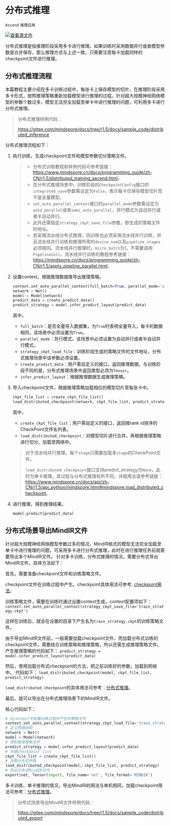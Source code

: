# 分布式推理

`Ascend` `推理应用`

[![查看源文件](https://gitee.com/mindspore/docs/raw/r1.5/resource/_static/logo_source.png)](https://gitee.com/mindspore/docs/blob/r1.5/docs/mindspore/programming_guide/source_zh_cn/distributed_inference.md)

分布式推理是指推理阶段采用多卡进行推理。如果训练时采用数据并行或者模型参数是合并保存，那么推理方式与上述一致，只需要注意每卡加载同样的checkpoint文件进行推理。

## 分布式推理流程

本篇教程主要介绍在多卡训练过程中，每张卡上保存模型的切片，在推理阶段采用多卡形式，按照推理策略重新加载模型进行推理的过程。针对超大规模神经网络模型的参数个数过多，模型无法完全加载至单卡中进行推理的问题，可利用多卡进行分布式推理。

> 分布式推理样例代码：
>
> <https://gitee.com/mindspore/docs/tree/r1.5/docs/sample_code/distributed_inference>

分布式推理流程如下：

1. 执行训练，生成checkpoint文件和模型参数切分策略文件。

    > - 分布式训练教程和样例代码可参考链接：<https://www.mindspore.cn/docs/programming_guide/zh-CN/r1.5/distributed_training_ascend.html>。
    > - 在分布式推理场景中，训练阶段的`CheckpointConfig`接口的`integrated_save`参数需设定为`False`，表示每卡仅保存模型切片而不是全量模型。
    > - `set_auto_parallel_context`接口的`parallel_mode`参数需设定为`auto_parallel`或者`semi_auto_parallel`，并行模式为自动并行或者半自动并行。
    > - 此外还需指定`strategy_ckpt_save_file`参数，即生成的策略文件的地址。
    > - 若采用流水线分布式推理，则训练也必须采用流水线并行训练，并且流水线并行训练和推理所用的`device_num`以及`pipeline_stages`必须相同。流水线并行推理时，`micro_batch`为1，不需要调用`PipelineCell`。流水线并行训练的教程参考链接：<https://mindspore.cn/docs/programming_guide/zh-CN/r1.5/apply_pipeline_parallel.html>。

2. 设置context，根据推理数据推导出推理策略。

    ```python
    context.set_auto_parallel_context(full_batch=True, parallel_mode='semi_auto_parallel', strategy_ckpt_load_file='./train_strategy.ckpt')
    network = Net()
    model = Model(network)
    predict_data = create_predict_data()
    predict_strategy = model.infer_predict_layout(predict_data)
    ```

    其中，

    - `full_batch`：是否全量导入数据集，为`True`时表明全量导入，每卡的数据相同，该场景中必须设置为`True`。
    - `parallel_mode`：并行模式，该场景中必须设置为自动并行或者半自动并行模式。
    - `strategy_ckpt_load_file`：训练阶段生成的策略文件的文件地址，分布式推理场景中该参数必须设置。
    - `create_predict_data`：用户需自定义的接口，返回推理数据。与训练阶段不同的是，分布式推理场景中返回类型必须为`Tensor`。
    - `infer_predict_layout`：根据推理数据生成推理策略。

3. 导入checkpoint文件，根据推理策略加载相应的模型切片至每张卡中。

    ```python
    ckpt_file_list = create_ckpt_file_list()
    load_distributed_checkpoint(network, ckpt_file_list, predict_strategy)
    ```

    其中，

    - `create_ckpt_file_list`：用户需自定义的接口，返回按rank id排序的CheckPoint文件名列表。
    - `load_distributed_checkpoint`：对模型切片进行合并，再根据推理策略进行切分，加载至网络中。

    > 对于流水线并行推理，每个`stage`只需要加载本`stage`的CheckPoint文件。
    >
    > `load_distributed_checkpoint`接口支持predict_strategy为`None`，此时为单卡推理，其过程与分布式推理有所不同，详细用法请参考链接：
    > <https://www.mindspore.cn/docs/api/zh-CN/r1.5/api_python/mindspore.html#mindspore.load_distributed_checkpoint>。

4. 进行推理，得到推理结果。

    ```python
    model.predict(predict_data)
    ```

## 分布式场景导出MindIR文件

针对超大规模神经网络模型参数过多的情况，MindIR格式的模型无法完全加载至单卡中进行推理的问题，可采用多卡进行分布式推理，此时在进行推理任务前就需要导出多个MindIR文件。
针对多卡训练，分布式推理的情况，需要分布式导出MindIR文件，具体方法如下：

首先，需要准备checkpoint文件和训练策略文件。

checkpoint文件在训练过程中产生。checkpoint具体用法可参考: [checkpoint用法](https://www.mindspore.cn/docs/programming_guide/zh-CN/r1.5/save_model.html#checkpoint)。

训练策略文件，需要在训练时通过设置context生成，context配置项如下：
`context.set_auto_parallel_context(strategy_ckpt_save_file='train_strategy.ckpt')`

这样在训练后，就会在设置的目录下产生名为`train_strategy.ckpt`的训练策略文件。

由于导出MindIR文件前，一般需要加载checkpoint文件，而加载分布式训练的checkpoint文件，需要结合训练策略和推理策略，所以还需生成推理策略文件。
产生推理策略的代码如下：
`predict_strategy = model.infer_predict_layout(predict_data)`

然后，使用加载分布式checkpoint的方法，把之前训练好的参数，加载到网络中。
代码如下：
`load_distributed_checkpoint(model, ckpt_file_list, predict_strategy)`

`load_distributed_checkpoint`的具体用法可参考：[分布式推理](https://www.mindspore.cn/docs/programming_guide/zh-CN/r1.5/multi_platform_inference_ascend_910.html#id1)。

最后，就可以导出在分布式推理场景下的MindIR文件。

核心代码如下：

```python
# 在context中配置训练过程中产生的策略文件
context.set_auto_parallel_context(strategy_ckpt_load_file='train_strategy.ckpt')
# 定义网络结构
network = Net()
model = Model(network)
# 得到推理策略文件
predict_strategy = model.infer_predict_layout(predict_data)
# 创建checkpoint list
ckpt_file_list = create_ckpt_file_list()
# 加载分布式参数
load_distributed_checkpoint(model, ckpt_file_list, predict_strategy)
# 导出分布式MindIR文件
export(net, Tensor(input), file_name='net', file_format='MINDIR')
```

多卡训练、单卡推理的情况，导出MindIR的用法与单机相同，加载checkpoint用法可参考：[分布式推理](https://www.mindspore.cn/docs/programming_guide/zh-CN/r1.5/multi_platform_inference_ascend_910.html#ascend-910-ai)。

> 分布式场景导出MindIR文件样例代码：
>
> <https://gitee.com/mindspore/docs/tree/r1.5/docs/sample_code/distributed_export>
